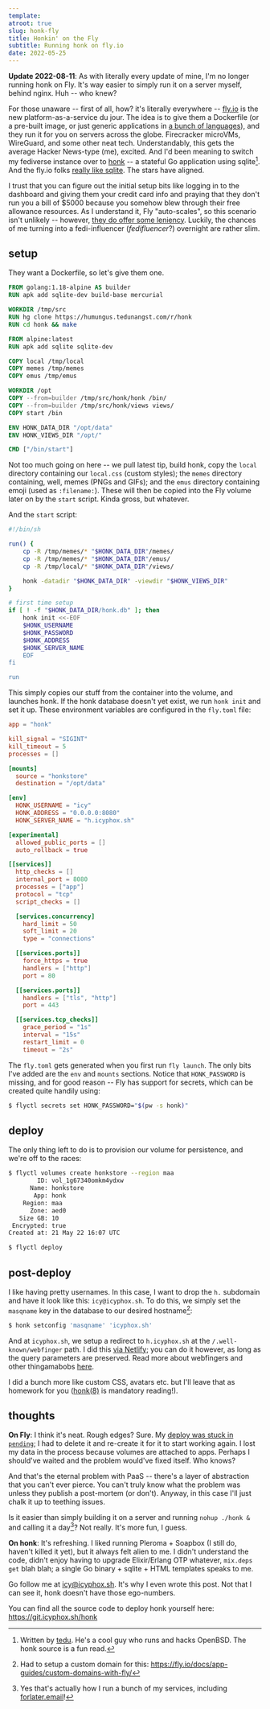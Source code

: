 ```yaml
---
template:
atroot: true
slug: honk-fly
title: Honkin' on the Fly
subtitle: Running honk on fly.io
date: 2022-05-25
---
```


**Update 2022-08-11**: As with literally every update of mine, I'm no
longer running honk on Fly. It's way easier to simply run it on a server
myself, behind nginx. Huh -- who knew?

For those unaware -- first of all, how? it's literally everywhere --
[fly.io](https://fly.io) is the new platform-as-a-service du jour. The
idea is to give them a Dockerfile (or a pre-built image, or just generic
applications in [a bunch of
languages](https://fly.io/docs/getting-started/#language-guides)), and
they run it for you on servers across the globe. Firecracker microVMs,
WireGuard, and some other neat tech. Understandably, this gets the
average Hacker News-type (me), excited. And I'd been meaning to switch
my fediverse instance over to
[honk](https://humungus.tedunangst.com/r/honk) -- a stateful Go
application using sqlite[^1]. And the fly.io folks [really like
sqlite](https://fly.io/blog/all-in-on-sqlite-litestream/). The stars
have aligned.

[^1]: Written by [tedu](https://honk.tedunangst.com/u/tedu). He's a cool
      guy who runs and hacks OpenBSD. The honk source is a fun read.

I trust that you can figure out the initial setup bits like logging in
to the dashboard and giving them your credit card info and praying that
they don't run you a bill of $5000 because you somehow blew through
their free allowance resources. As I understand it, Fly "auto-scales",
so this scenario isn't unlikely -- however, [they do offer some
leniency](https://news.ycombinator.com/item?id=31392497). Luckily, the
chances of me turning into a fedi-influencer (_fedifluencer_?) overnight
are rather slim.

## setup

They want a Dockerfile, so let's give them one.

```dockerfile
FROM golang:1.18-alpine AS builder
RUN apk add sqlite-dev build-base mercurial

WORKDIR /tmp/src
RUN hg clone https://humungus.tedunangst.com/r/honk 
RUN cd honk && make

FROM alpine:latest
RUN apk add sqlite sqlite-dev

COPY local /tmp/local
COPY memes /tmp/memes
COPY emus /tmp/emus

WORKDIR /opt
COPY --from=builder /tmp/src/honk/honk /bin/
COPY --from=builder /tmp/src/honk/views views/
COPY start /bin

ENV HONK_DATA_DIR "/opt/data"
ENV HONK_VIEWS_DIR "/opt/"

CMD ["/bin/start"]
```

Not too much going on here -- we pull latest tip, build honk, copy the
`local` directory containing our `local.css` (custom styles); the
`memes` directory containing, well, memes (PNGs and GIFs); and the
`emus` directory containing emoji (used as `:filename:`). These will
then be copied into the Fly volume later on by the `start` script. Kinda
gross, but whatever.

And the `start` script:

```sh
#!/bin/sh

run() {
    cp -R /tmp/memes/* "$HONK_DATA_DIR"/memes/
    cp -R /tmp/memes/* "$HONK_DATA_DIR"/emus/
    cp -R /tmp/local/* "$HONK_DATA_DIR"/views/

    honk -datadir "$HONK_DATA_DIR" -viewdir "$HONK_VIEWS_DIR"
}

# first time setup
if [ ! -f "$HONK_DATA_DIR/honk.db" ]; then
    honk init <<-EOF
    $HONK_USERNAME
    $HONK_PASSWORD
    $HONK_ADDRESS
    $HONK_SERVER_NAME
    EOF
fi

run
```

This simply copies our stuff from the container into the volume, and
launches honk. If the honk database doesn't yet exist, we run `honk
init` and set it up. These environment variables are configured in the
`fly.toml` file:

```toml
app = "honk"

kill_signal = "SIGINT"
kill_timeout = 5
processes = []

[mounts]
  source = "honkstore"
  destination = "/opt/data"

[env]
  HONK_USERNAME = "icy"
  HONK_ADDRESS = "0.0.0.0:8080"
  HONK_SERVER_NAME = "h.icyphox.sh"

[experimental]
  allowed_public_ports = []
  auto_rollback = true

[[services]]
  http_checks = []
  internal_port = 8080
  processes = ["app"]
  protocol = "tcp"
  script_checks = []

  [services.concurrency]
    hard_limit = 50
    soft_limit = 20
    type = "connections"

  [[services.ports]]
    force_https = true
    handlers = ["http"]
    port = 80

  [[services.ports]]
    handlers = ["tls", "http"]
    port = 443

  [[services.tcp_checks]]
    grace_period = "1s"
    interval = "15s"
    restart_limit = 0
    timeout = "2s"
```

The `fly.toml` gets generated when you first run `fly launch`. The only
bits I've added are the `env` and `mounts` sections. Notice that
`HONK_PASSWORD` is missing, and for good reason -- Fly has support for
secrets, which can be created quite handily using:

```sh
$ flyctl secrets set HONK_PASSWORD="$(pw -s honk)"
```

## deploy

The only thing left to do is to provision our volume for persistence,
and we're off to the races:

```sh
$ flyctl volumes create honkstore --region maa
        ID: vol_1g67340omkm4ydxw
      Name: honkstore
       App: honk
    Region: maa
      Zone: aed0
   Size GB: 10
 Encrypted: true
Created at: 21 May 22 16:07 UTC

$ flyctl deploy
```

## post-deploy

I like having pretty usernames. In this case, I want to drop the `h.`
subdomain and have it look like this: `icy@icyphox.sh`. To do this, we
simply set the `masqname` key in the database to our desired
hostname[^2]:

```sh
$ honk setconfig 'masqname' 'icyphox.sh'
```

[^2]: Had to setup a custom domain for this: https://fly.io/docs/app-guides/custom-domains-with-fly/

And at `icyphox.sh`, we setup a redirect to `h.icyphox.sh` at the
`/.well-known/webfinger` path. I did this [via
Netlify](https://github.com/icyphox/site/commit/4bbc8335481a0466d7c23953b0f6057f97607ed1);
you can do it however, as long as the query parameters are preserved.
Read more about webfingers and other thingamabobs
[here](https://docs.joinmastodon.org/spec/webfinger/).

I did a bunch more like custom CSS, avatars etc. but I'll leave that as
homework for you
([honk(8)](https://humungus.tedunangst.com/r/honk/m/honk.8) is mandatory
reading!).

## thoughts

**On Fly**: I think it's neat. Rough edges? Sure. My [deploy was stuck
in
`pending`](https://community.fly.io/t/app-stuck-in-pending-in-maa-region/5280);
I had to delete it and re-create it for it to start working again. I
lost my data in the process because volumes are attached to apps.
Perhaps I should've waited and the problem would've fixed itself. Who
knows? 

And that's the eternal problem with PaaS -- there's a layer of
abstraction that you can't ever pierce. You can't truly know what the
problem was unless they publish a post-mortem (or don't). Anyway, in
this case I'll just chalk it up to teething issues.

Is it easier than simply building it on a server and running `nohup
./honk &` and calling it a day[^3]? Not really. It's more fun, I guess.

[^3]: Yes that's actually how I run a bunch of my services, including
      [forlater.email](https://forlater.email)!

**On honk**: It's refreshing. I liked running Pleroma + Soapbox (I still
do, haven't killed it yet), but it always felt alien to me. I didn't
understand the code, didn't enjoy having to upgrade Elixir/Erlang OTP
whatever, `mix.deps get` blah blah; a single Go binary + sqlite + HTML
templates speaks to me.

Go follow me at [icy@icyphox.sh](https://h.icyphox.sh/u/icy). It's why I
even wrote this post. Not that I can see it, honk doesn't have those
ego-numbers.

You can find all the source code to deploy honk yourself here:
https://git.icyphox.sh/honk
